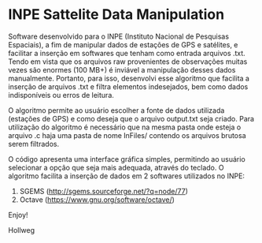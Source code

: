 # INPE Sattelite Data Manipulation
Software desenvolvido para o INPE (Instituto Nacional de Pesquisas Espaciais), a fim de manipular dados de estações de GPS e satélites, e facilitar a inserção em softwares que tenham como entrada arquivos .txt. Tendo em vista que os arquivos raw provenientes de observações muitas vezes são enormes (100 MB+) é inviável a manipulação desses dados manualmente. Portanto, para isso, desenvolvi esse algoritmo que facilita a inserção de arquivos .txt e filtra elementos indesejados, bem como dados indisponíveis ou erros de leitura.

O algoritmo permite ao usuário escolher a fonte de dados utilizada (estações de GPS) e como deseja que o arquivo output.txt seja criado.
Para utilização do algoritmo é necessário que na mesma pasta onde esteja o arquivo .c haja uma pasta de nome InFiles/ contendo os arquivos brutosa serem filtrados.

O código apresenta uma interface gráfica simples, permitindo ao usuário selecionar a opção que seja mais adequada, através do teclado.
O algoritmo facilita a inserção de dados em 2 softwares utilizados no INPE:

1. SGEMS (http://sgems.sourceforge.net/?q=node/77)
2. Octave (https://www.gnu.org/software/octave/)

Enjoy!

Hollweg

